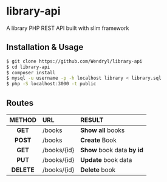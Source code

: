 # library-api
A library PHP REST API built with slim framework
## Installation & Usage
```bash
$ git clone https://github.com/Wendryl/library-api
$ cd library-api
$ composer install
$ mysql -u username -p -h localhost library < library.sql
$ php -S localhost:3000 -t public
```

## Routes
|**METHOD** |   **URL**   |    **RESULT**     |
|:---------:|:------------|:------------------|
|**GET**    | /books      | **Show all** books| 
|**POST**   |/books       |**Create** Book|   
|**GET**    |/books/{id}  |**Show** book data **by id**|  
|**PUT**    |/books/{id}  |**Update** book data   |
|**DELETE** |/books/{id}  |**Delete** book  |
